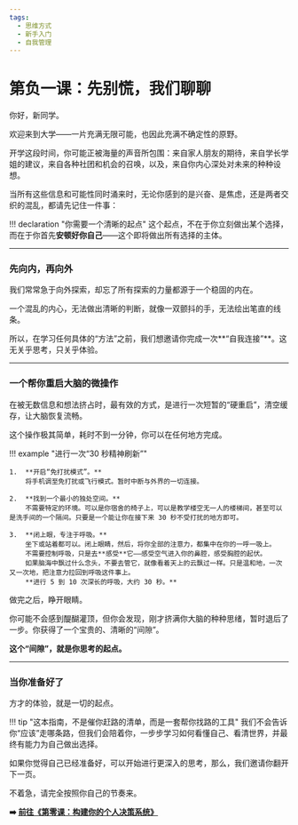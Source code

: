 ```yaml
---
tags:
  - 思维方式
  - 新手入门
  - 自我管理
---
```


# 第负一课：先别慌，我们聊聊

你好，新同学。

欢迎来到大学——一片充满无限可能，也因此充满不确定性的原野。

开学这段时间，你可能正被海量的声音所包围：来自家人朋友的期待，来自学长学姐的建议，来自各种社团和机会的召唤，以及，来自你内心深处对未来的种种设想。

当所有这些信息和可能性同时涌来时，无论你感到的是兴奋、是焦虑，还是两者交织的混乱，都请先记住一件事：

!!! declaration "你需要一个清晰的起点"
    这个起点，不在于你立刻做出某个选择，而在于你首先**安顿好你自己**——这个即将做出所有选择的主体。

---

### 先向内，再向外

我们常常急于向外探索，却忘了所有探索的力量都源于一个稳固的内在。

一个混乱的内心，无法做出清晰的判断，就像一双颤抖的手，无法绘出笔直的线条。

所以，在学习任何具体的“方法”之前，我们想邀请你完成一次**“自我连接”**。这无关乎思考，只关乎体验。

---

### 一个帮你重启大脑的微操作

在被无数信息和想法挤占时，最有效的方式，是进行一次短暂的“硬重启”，清空缓存，让大脑恢复流畅。

这个操作极其简单，耗时不到一分钟，你可以在任何地方完成。

!!! example "进行一次“30 秒精神刷新”"

    1.  **开启“免打扰模式”。**
        将手机调至免打扰或飞行模式。暂时中断与外界的一切连接。

    2.  **找到一个最小的独处空间。**
        不需要特定的环境。可以是你宿舍的椅子上，可以是教学楼空无一人的楼梯间，甚至可以是洗手间的一个隔间。只要是一个能让你在接下来 30 秒不受打扰的地方即可。

    3.  **闭上眼，专注于呼吸。**
        坐下或站着都可以。闭上眼睛，然后，将你全部的注意力，都集中在你的一呼一吸上。
        不需要控制呼吸，只是去**感受**它——感受空气进入你的鼻腔，感受胸腔的起伏。
        如果脑海中飘过什么念头，不要去管它，就像看着天上的云飘过一样。只是温和地，一次又一次地，把注意力拉回到呼吸这件事上。
        **进行 5 到 10 次深长的呼吸，大约 30 秒。**

做完之后，睁开眼睛。

你可能不会感到醍醐灌顶，但你会发现，刚才挤满你大脑的种种思绪，暂时退后了一步。你获得了一个宝贵的、清晰的“间隙”。

**这个“间隙”，就是你思考的起点。**

---

### 当你准备好了

方才的体验，就是一切的起点。

!!! tip "这本指南，不是催你赶路的清单，而是一套帮你找路的工具"
    我们不会告诉你“应该”走哪条路，但我们会陪着你，一步步学习如何看懂自己、看清世界，并最终有能力为自己做出选择。

如果你觉得自己已经准备好，可以开始进行更深入的思考，那么，我们邀请你翻开下一页。

不着急，请完全按照你自己的节奏来。

**➡️ [前往《第零课：构建你的个人决策系统》](../course/the-core.md)**
